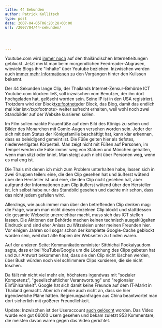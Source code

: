 ```yaml
---
title: 44 Sekunden
author: Patrick Kollitsch
type: post
date: 2007-04-05T06:20:28+00:00
url: /2007/04/44-sekunden/




---
```

Youtube.com wird <a href="1199">immer noch</a> auf den thail&auml;ndischen Internetleitungen geblockt. Jetzt merkt man beim morgendlichen Feedreader-Abgrasen, wieviele Blogs ihre "Inhalte" &uuml;ber Youtube beziehen. Inzwischen werden auch [immer mehr Informationen][1] zu den Vorg&auml;ngen hinter den Kulissen bekannt.

Der 44 Sekunden lange Clip, der Thailands Internet-Zensur-Beh&ouml;rde <span class="caps">ICT</span> Youtube.com blocken lie&szlig;, soll inzwischen vom Benutzer, der ihn dort hochgeladen hat, gel&ouml;scht worden sein. Seine IP ist in den <span class="caps">USA</span> registriert. Trotzdem wird der Block<txp:footnote>der Block, das Blog, damit das endlich mal klar ist</txp:footnote> weiter aufrecht erhalten, weil wohl noch zwei Standbilder auf der Website kursieren sollen.

Im Film sollen nackte Frauenf&uuml;&szlig;e auf dem Bild des K&ouml;nigs zu sehen und Bilder des Monarchen mit Comic-Augen versehen worden sein. Jeder der sich mit dem Status der K&ouml;nigsfamilie besch&auml;ftigt hat, kann klar erkennen, dass es beleidigend gemeint ist. Die F&uuml;&szlig;e gelten hier als tiefstes, niederwertigstes K&ouml;rperteil. Man zeigt nicht mit F&uuml;&szlig;en auf Personen, im Tempel werden die F&uuml;&szlig;e immer weg von Statuen und M&ouml;nchen gehalten, wenn man sitzt oder kniet. Man steigt auch nicht &uuml;ber Personen weg, wenn es mal eng ist. 

Die Thais mit denen ich mich zum Problem unterhalten habe, lassen sich in zwei Gruppen teilen: eine, die den Clip gesehen hat und &auml;u&szlig;erst w&uuml;tend &uuml;ber den Hersteller ist und eine, die den Clip nicht gesehen hat, aber aufgrund der Informationen zum Clip &auml;u&szlig;erst w&uuml;tend &uuml;ber den Hersteller ist. Ich selbst habe nur das Standbild gesehen und dachte mir schon, dass das nicht jedem gefallen wird.

Allerdings, wie auch immer man &uuml;ber den betreffenden Clip denken mag: die Frage, warum man nicht diesen einzelnen Clip blockt und stattdessen die gesamte Webseite unerreichbar macht, muss sich das <span class="caps">ICT</span> stellen lassen. Die Aktionen der Beh&ouml;rde machen keinen technisch ausgekl&uuml;gelten Eindruck und sind eher Anlass zu Witzeleien unter meinen Freunden hier. Vor einigen Jahren soll sogar schon der komplette Google-Cache geblockt worden sein, weil dort alte Kopien der Webseiten zu finden waren. 

Auf der anderen Seite: Kommunikationsminister Sitthichai Pookaiyaudom sagte, dass er bei YouTube/Google um die L&ouml;schung des Clips gebeten hat und zur Antwort bekommen hat, dass sie den Clip nicht l&ouml;schen werden, &uuml;ber Bush w&uuml;rden noch viel schlimmere Clips kursieren, die sie nicht l&ouml;schen.

Da f&auml;llt mir nicht viel mehr ein, h&ouml;chstens irgendwas mit "sozialer Kompetenz", "gesellschaftlicher Verantwortung" und "regionaler Einf&uuml;hlsamkeit". Google hat sich damit keine Freunde auf dem IT-Markt in Thailand gemacht. Aber ich nehme auch nicht an, dass sie hier irgendwelche Pl&auml;ne h&auml;tten. Regierungsanfragen aus China beantwortet man dort sicherlich mit gr&ouml;&szlig;erer Freundlichkeit.

Update: Inzwischen ist der Useraccount [auch gel&ouml;scht][2] worden. Das Video wurde von gut 66000 Usern gesehen und bekam zuletzt 953 Kommentare, die meisten davon waren gegen das Video gerichtet.

 [1]: http://edition.cnn.com/2007/WORLD/asiapcf/04/05/thailand.youtube.reut/index.html?eref=edition_asia
 [2]: http://www.bangkokpost.com/breaking_news/breakingnews.php?id=117895